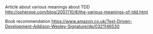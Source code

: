 Article about various meanings about TDD
http://osherove.com/blog/2007/10/8/the-various-meanings-of-tdd.html

Book recommendation
https://www.amazon.co.uk/Test-Driven-Development-Addison-Wesley-Signature/dp/0321146530

